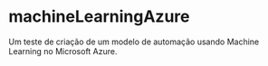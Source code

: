 # machineLearningAzure
Um teste de criação de um modelo de automação usando Machine Learning no Microsoft Azure.
